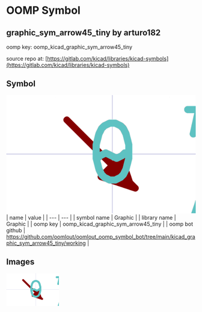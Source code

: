 # OOMP Symbol  
## graphic_sym_arrow45_tiny  by arturo182  
  
oomp key: oomp_kicad_graphic_sym_arrow45_tiny  
  
source repo at: [https://gitlab.com/kicad/libraries/kicad-symbols](https://gitlab.com/kicad/libraries/kicad-symbols)  
## Symbol  
  
[![working.png](working_600.png)](working.png)  
| name | value | 
| --- | --- | 
| symbol name | Graphic | 
| library name | Graphic | 
| oomp key | oomp_kicad_graphic_sym_arrow45_tiny | 
| oomp bot github | https://github.com/oomlout/oomlout_oomp_symbol_bot/tree/main/kicad_graphic_sym_arrow45_tiny/working | 
## Images  
  
[![working.png](working_140.png)](working.png)  
